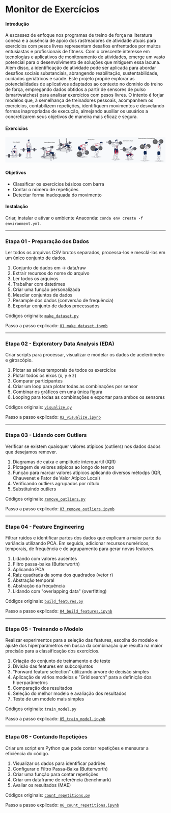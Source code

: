 # Monitor de Exercícios

#### Introdução
A escassez de enfoque nos programas de treino de força na literatura conexa e a ausência de apoio dos rastreadores de atividade atuais para exercícios com pesos livres representam desafios enfrentados por muitos entusiastas e profissionais de fitness. Com o crescente interesse em tecnologias e aplicativos de monitoramento de atividades, emerge um vasto potencial para o desenvolvimento de soluções que mitiguem essa lacuna. Além disso, a identificação de atividade pode ser aplicada para abordar desafios sociais substanciais, abrangendo reabilitação, sustentabilidade, cuidados geriátricos e saúde. Este projeto propõe explorar as potencialidades de aplicativos adaptados ao contexto no domínio do treino de força, empregando dados obtidos a partir de sensores de pulso (smartwatches) para analisar exercícios com pesos livres. O intento é forjar modelos que, à semelhança de treinadores pessoais, acompanhem os exercícios, contabilizem repetições, identifiquem movimentos e desvelando formas inapropriadas de execução, almejando auxiliar os usuários a concretizarem seus objetivos de maneira mais eficaz e segura.

#### Exercicios
![exercise examples](img/exercicios_basicos.png)



#### Objetivos
* Classificar os exercícios básicos com barra
* Contar o número de repetições
* Detectar forma inadequada do movimento

#### Instalação
Criar, instalar e ativar o ambiente  Anaconda: `conda env create -f environment.yml`.

---
### **Etapa 01 - Preparação dos Dados**
Ler todos os arquivos CSV brutos separados, processa-los e mesclá-los em um único conjunto de dados.
1. Conjunto de dados em → data/raw
2. Extrair recursos do nome do arquivo
3. Ler todos os arquivos
4. Trabalhar com datetimes
5. Criar uma função personalizada
6. Mesclar conjuntos de dados
7. Resample dos dados (conversão de frequência)
8. Exportar conjunto de dados processados

Códigos originais: [`make_dataset.py`](src/data/make_dataset.py)

Passo a passo explicado: [`01_make_dataset.ipynb`](notebooks/01_make_dataset.ipynb)

---
### **Etapa 02 - Exploratory Data Analysis (EDA)**
Criar scripts para processar, visualizar e modelar os dados de acelerômetro e giroscópio. 

1. Plotar as séries temporais de todos os exercícios
2. Plotar todos os eixos (x, y e z)
3. Comparar participantes
4. Criar um loop para plotar todas as combinações por sensor
5. Combinar os gráficos em uma única figura
6. Looping para todas as combinações e exportar para ambos os sensores

Códigos originais: [`visualize.py`](src/visualization/visualize.py)

Passo a passo explicado: [`02_visualize.ipynb`](notebooks/02_visualize.ipynb)

---
### **Etapa 03 - Lidando com Outliers**
Verificar se existem quaisquer valores atípicos (outliers) nos dados dados que desejamos remover.

1. Diagramas de caixa e amplitude interquartil (IQR)
2. Plotagem de valores atípicos ao longo do tempo
3. Função para marcar valores atípicos aplicando diversos métodps (IQR, Chauvenet e Fator de Valor Atípico Local)
4. Verificando outliers agrupados por rótulo
5. Substituindo outliers


Códigos originais: [`remove_outliers.py`](src/features/remove_outliers.py)

Passo a passo explicado: [`03_remove_outliers.ipynb`](notebooks/03_remove_outliers.ipynb)

---
### **Etapa 04 - Feature Engineering**
Filtrar ruidos e identificar partes dos dados que explicam a maior parte da variância utilizando PCA. Em seguida, adicionar recursos numéricos, temporais, de frequência e de agrupamento
para gerar novas features.


1. Lidando com valores ausentes
2. Filtro passa-baixa (Butterworth)
3. Aplicando PCA
4. Raiz quadrada da soma dos quadrados (vetor r)
5. Abstração temporal
6. Abstração da frequência
7. Lidando com "overlapping data" (overfitting)


Códigos originais: [`build_features.py`](src/features/build_features.py)

Passo a passo explicado: [`04_build_features.ipynb`](notebooks/04_build_features.ipynb)

---
### **Etapa 05 - Treinando o Modelo**
Realizar experimentos para a seleção das features, escolha do modelo e ajuste dos hiperparâmetros em busca da combinação que resulta na maior precisão para a classificação dos exercícios.


1. Criação do conjunto de treinamento e de teste
2. Divisão das features em subconjuntos
3. "Forward feature selection" utilizando árvore de decisão simples
4. Aplicação de vários modelos e "Grid search" para a definição dos hiperparâmetros
5. Comparação dos resultados
6. Seleção do melhor modelo e avaliação dos resultados
7. Teste de um modelo mais simples


Códigos originais: [`train_model.py`](src/models/train_model.py)

Passo a passo explicado: [`05_train_model.ipynb`](notebooks/05_train_model.ipynb)

---
### **Etapa 06 - Contando Repetições**
Criar um script em Python que pode contar repetições e mensurar a eficiência do código.

1. Visualizar os dados para identificar padrões
2. Configurar o Filtro Passa-Baixa (Butterworth)
3. Criar uma função para contar repetições
4. Criar um dataframe de referência (benchmark)
5. Avaliar os resultados (MAE)


Códigos originais: [`count_repetitions.py`](src/features/count_repetitions.py)

Passo a passo explicado: [`06_count_repetitions.ipynb`](notebooks/06_count_repetitions.ipynb)










